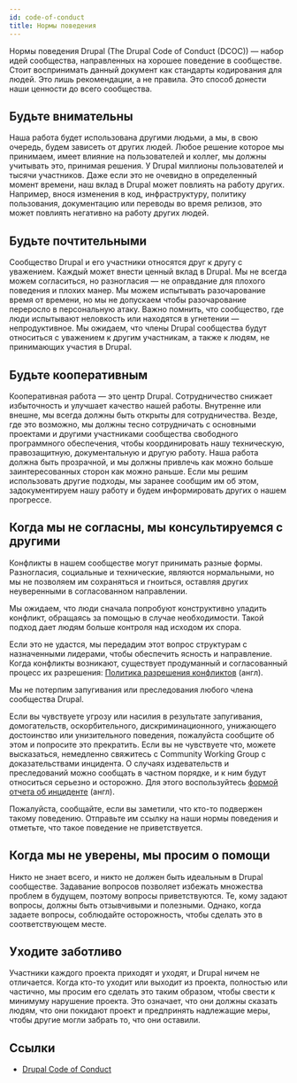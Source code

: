 ```yaml
---
id: code-of-conduct
title: Нормы поведения
---
```


Нормы поведения Drupal (The Drupal Code of Conduct (DCOC)) — набор идей сообщества, направленных на хорошее поведение в сообществе. Стоит воспринимать данный документ как стандарты кодирования для людей. Это лишь рекомендации, а не правила. Это способ донести наши ценности до всего сообщества.

## Будьте внимательны

Наша работа будет использована другими людьми, а мы, в свою очередь, будем зависеть от других людей. Любое решение которое мы принимаем, имеет влияние на пользователей и коллег, мы должны учитывать это, принимая решения. У Drupal миллионы пользователей и тысячи участников. Даже если это не очевидно в определенный момент времени, наш вклад в Drupal может повлиять на работу других. Например, внося изменения в код, инфраструктуру, политику пользования, документацию или переводы во время релизов, это может повлиять негативно на работу других людей.

## Будьте почтительными

Сообщество Drupal и его участники относятся друг к другу с уважением. Каждый может внести ценный вклад в Drupal. Мы не всегда можем согласиться, но разногласия — не оправдание для плохого поведения и плохих манер. Мы можем испытывать разочарование время от времени, но мы не допускаем чтобы разочарование переросло в персональную атаку. Важно помнить, что сообщество, где люди испытывают неловкость или находятся в угнетении — непродуктивное. Мы ожидаем, что члены Drupal сообщества будут относиться с уважением к другим участникам, а также к людям, не принимающих участия в Drupal.

## Будьте кооперативным

Кооперативная работа — это центр Drupal. Сотрудничество снижает избыточность и улучшает качество нашей работы. Внутренне или внешне, мы всегда должны быть открыты для сотрудничества. Везде, где это возможно, мы должны тесно сотрудничать с основными проектами и другими участниками сообщества свободного программного обеспечения, чтобы координировать нашу техническую, правозащитную, документальную и другую работу. Наша работа должна быть прозрачной, и мы должны привлечь как можно больше заинтересованных сторон как можно раньше. Если мы решим использовать другие подходы, мы заранее сообщим им об этом, задокументируем нашу работу и будем информировать других о нашем прогрессе.

## Когда мы не согласны, мы консультируемся с другими

Конфликты в нашем сообществе могут принимать разные формы. Разногласия, социальные и технические, являются нормальными, но мы не позволяем им сохраняться и гноиться, оставляя других неуверенными в согласованном направлении.

Мы ожидаем, что люди сначала попробуют конструктивно уладить конфликт, обращаясь за помощью в случае необходимости. Такой подход дает людям больше контроля над исходом их спора.

Если это не удастся, мы передадим этот вопрос структурам с назначенными лидерами, чтобы обеспечить ясность и направление. Когда конфликты возникают, существует продуманный и согласованный процесс их разрешения: [Политика разрешения конфликтов](https://www.drupal.org/conflict-resolution) (англ).

Мы не потерпим запугивания или преследования любого члена сообщества Drupal.

Если вы чувствуете угрозу или насилия в результате запугивания, домогательств, оскорбительного, дискриминационного, унижающего достоинство или унизительного поведения, пожалуйста сообщите об этом и попросите это прекратить. Если вы не чувствуете что, можете высказаться, немедленно свяжитесь с Community Working Group с доказательствами инцидента. О случаях издевательств и преследований можно сообщать в частном порядке, и к ним будут относиться серьезно и осторожно. Для этого воспользуйтесь [формой отчета об инциденте](https://www.drupal.org/governance/community-working-group/incident-report) (англ).

Пожалуйста, сообщайте, если вы заметили, что кто-то подвержен такому поведению. Отправьте им ссылку на наши нормы поведения и отметьте, что такое поведение не приветствуется.

## Когда мы не уверены, мы просим о помощи

Никто не знает всего, и никто не должен быть идеальным в Drupal сообществе. Задавание вопросов позволяет избежать множества проблем в будущем, поэтому вопросы приветствуются. Те, кому задают вопросы, должны быть отзывчивыми и полезными. Однако, когда задаете вопросы, соблюдайте осторожность, чтобы сделать это в соответствующем месте.

## Уходите заботливо

Участники каждого проекта приходят и уходят, и Drupal ничем не отличается. Когда кто-то уходит или выходит из проекта, полностью или частично, мы просим его сделать это таким образом, чтобы свести к минимуму нарушение проекта. Это означает, что они должны сказать людям, что они покидают проект и предпринять надлежащие меры, чтобы другие могли забрать то, что они оставили.

## Ссылки

- [Drupal Code of Conduct](https://www.drupal.org/dcoc)
